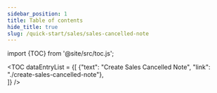 ```yaml
---
sidebar_position: 1
title: Table of contents
hide_title: true 
slug: /quick-start/sales/sales-cancelled-note 
---
```


import {TOC} from '@site/src/toc.js';

<TOC
dataEntryList = {[
{"text": "Create Sales Cancelled Note", "link": "./create-sales-cancelled-note"},  
]}
/>
   
 
